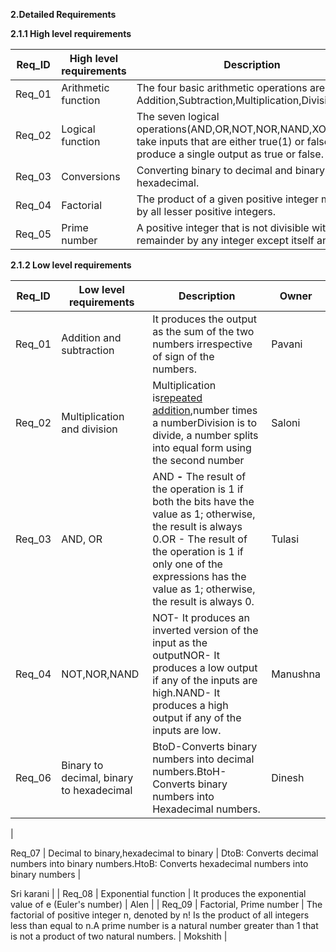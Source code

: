 **2.Detailed Requirements**

**2.1.1 High level requirements**

| **Req\_ID** | **High level requirements** | **Description** |
| --- | --- | --- |
| Req\_01 | Arithmetic function | The four basic arithmetic operations are Addition,Subtraction,Multiplication,Division. |
| Req\_02 | Logical function | The seven logical operations(AND,OR,NOT,NOR,NAND,XOR,XNOR) take inputs that are either true(1) or false(0) and produce a single output as true or false. |
| Req\_03 | Conversions | Converting binary to decimal and binary to hexadecimal. |
| Req\_04 | Factorial | The product of a given positive integer multiplied by all lesser positive integers. |
| Req\_05 | Prime number | A positive integer that is not divisible without remainder by any integer except itself and 1. |

**2.1.2 Low level requirements**

| **Req\_ID** | **Low level requirements** | **Description** | **Owner** |
| --- | --- | --- | --- |
| Req\_01 | Addition and subtraction | It produces the output as the sum of the two numbers irrespective of sign of the numbers. | Pavani |
| Req\_02 | Multiplication and division | Multiplication is[repeated addition](https://en.wikipedia.org/wiki/Multiplication_and_repeated_addition),number times a numberDivision is to divide, a number splits into equal form using the second number | Saloni |
| Req\_03 | AND, OR | AND **-** The result of the operation is 1 if both the bits have the value as 1; otherwise, the result is always 0.OR - The result of the operation is 1 if only one of the expressions has the value as 1; otherwise, the result is always 0. | Tulasi |
| Req\_04 | NOT,NOR,NAND | NOT- It produces an inverted version of the input as the outputNOR- It produces a low output if any of the inputs are high.NAND- It produces a high output if any of the inputs are low. | Manushna |
| Req\_06 | Binary to decimal, binary to hexadecimal | BtoD-Converts binary numbers into decimal numbers.BtoH- Converts binary numbers into Hexadecimal numbers. | Dinesh |
|

Req\_07 |
Decimal to binary,hexadecimal to binary | DtoB: Converts decimal numbers into binary numbers.HtoB: Converts hexadecimal numbers into binary numbers
 |


Sri karani |
| Req\_08 | Exponential function | It produces the exponential value of e (Euler&#39;s number)
 | Alen |
| Req\_09 | Factorial, Prime number | The factorial of positive integer n, denoted by n! Is the product of all integers less than equal to n.A prime number is a natural number greater than 1 that is not a product of two natural numbers. | Mokshith |




